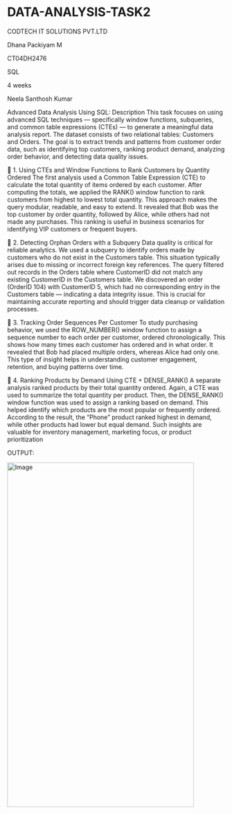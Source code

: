 # DATA-ANALYSIS-TASK2

CODTECH IT SOLUTIONS PVT.LTD

Dhana Packiyam M

CT04DH2476

SQL

4 weeks

Neela Santhosh Kumar

Advanced Data Analysis Using SQL: Description
This task focuses on using advanced SQL techniques — specifically window functions, subqueries, and common table expressions (CTEs) — to generate a meaningful data analysis report. The dataset consists of two relational tables: Customers and Orders. The goal is to extract trends and patterns from customer order data, such as identifying top customers, ranking product demand, analyzing order behavior, and detecting data quality issues.

🔹 1. Using CTEs and Window Functions to Rank Customers by Quantity Ordered
The first analysis used a Common Table Expression (CTE) to calculate the total quantity of items ordered by each customer. After computing the totals, we applied the RANK() window function to rank customers from highest to lowest total quantity. This approach makes the query modular, readable, and easy to extend. It revealed that Bob was the top customer by order quantity, followed by Alice, while others had not made any purchases. This ranking is useful in business scenarios for identifying VIP customers or frequent buyers.

🔹 2. Detecting Orphan Orders with a Subquery
Data quality is critical for reliable analytics. We used a subquery to identify orders made by customers who do not exist in the Customers table. This situation typically arises due to missing or incorrect foreign key references. The query filtered out records in the Orders table where CustomerID did not match any existing CustomerID in the Customers table. We discovered an order (OrderID 104) with CustomerID 5, which had no corresponding entry in the Customers table — indicating a data integrity issue. This is crucial for maintaining accurate reporting and should trigger data cleanup or validation processes.

🔹 3. Tracking Order Sequences Per Customer
To study purchasing behavior, we used the ROW_NUMBER() window function to assign a sequence number to each order per customer, ordered chronologically. This shows how many times each customer has ordered and in what order. It revealed that Bob had placed multiple orders, whereas Alice had only one. This type of insight helps in understanding customer engagement, retention, and buying patterns over time.

🔹 4. Ranking Products by Demand Using CTE + DENSE_RANK()
A separate analysis ranked products by their total quantity ordered. Again, a CTE was used to summarize the total quantity per product. Then, the DENSE_RANK() window function was used to assign a ranking based on demand. This helped identify which products are the most popular or frequently ordered. According to the result, the “Phone” product ranked highest in demand, while other products had lower but equal demand. Such insights are valuable for inventory management, marketing focus, or product prioritization

OUTPUT:

<img width="431" height="793" alt="Image" src="https://github.com/user-attachments/assets/61397fcf-64be-408b-a7d4-d9deaf53e86e" />
